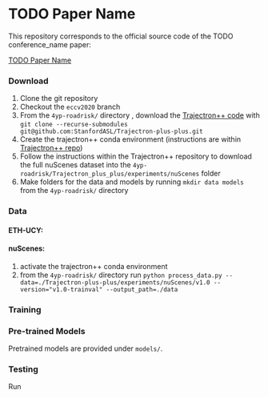 # TODO Paper Name

This repository corresponds to the official source code of the TODO conference_name paper:

<a href="TODO arxiv link">TODO Paper Name</a>

### Download
1. Clone the git repository
2. Checkout the ```eccv2020``` branch
3. From the ```4yp-roadrisk/``` directory , download the <a href="https://github.com/StanfordASL/Trajectron-plus-plus">Trajectron++ code</a> with ```git clone --recurse-submodules git@github.com:StanfordASL/Trajectron-plus-plus.git```
4. Create the trajectron++ conda environment (instructions are within <a href="https://github.com/StanfordASL/Trajectron-plus-plus">Trajectron++ repo</a>)
5. Follow the instructions within the Trajectron++ repository to download the full nuScenes dataset into the ```4yp-roadrisk/Trajectron_plus_plus/experiments/nuScenes``` folder
6. Make folders for the data and models by running ```mkdir data models``` from the ```4yp-roadrisk/``` directory 

### Data

#### ETH-UCY: 

#### nuScenes:
1. activate the trajectron++ conda environment
2. from the ```4yp-roadrisk/``` directory run ```python process_data.py --data=./Trajectron-plus-plus/experiments/nuScenes/v1.0 --version="v1.0-trainval" --output_path=./data```

### Training

### Pre-trained Models
Pretrained models are provided under ```models/```. 

### Testing
Run 

